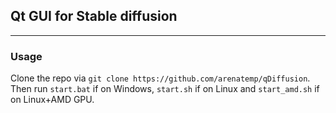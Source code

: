 ## Qt GUI for Stable diffusion
--------

### Usage
Clone the repo via `git clone https://github.com/arenatemp/qDiffusion`. Then run `start.bat` if on Windows, `start.sh` if on Linux and `start_amd.sh` if on Linux+AMD GPU.